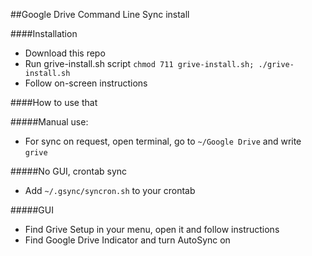 ##Google Drive Command Line Sync install


####Installation
- Download this repo
- Run grive-install.sh script
	`chmod 711 grive-install.sh; ./grive-install.sh`
- Follow on-screen instructions


####How to use that

#####Manual use:
- For sync on request, open terminal, go to `~/Google Drive` and write `grive`

#####No GUI, crontab sync
- Add `~/.gsync/syncron.sh` to your crontab

#####GUI
- Find Grive Setup in your menu, open it and follow instructions
- Find Google Drive Indicator and turn AutoSync on



